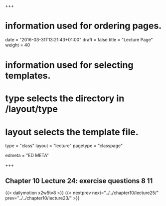 +++
# information used for ordering pages.
date = "2016-03-31T13:21:43+01:00"
draft = false
title = "Lecture Page"
weight = 40

# information used for selecting templates.
# type selects the directory in /layout/type
# layout selects the template file.

type   = "class"
layout = "lecture"
pagetype = "classpage"





edmeta = "ED META"

+++
## Chapter 10 Lecture 24: exercise questions 8 11
{{< dailymotion x2w5tv8 >}}
{{< nextprev next="../../chapter10/lecture25/"     prev="../../chapter10/lecture23/"  >}}

